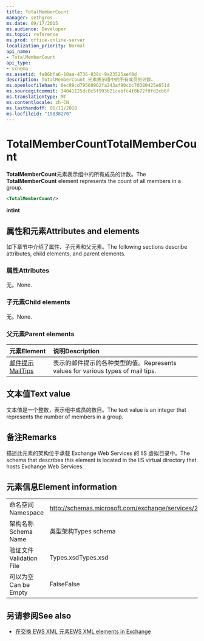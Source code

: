 ```yaml
---
title: TotalMemberCount
manager: sethgros
ms.date: 09/17/2015
ms.audience: Developer
ms.topic: reference
ms.prod: office-online-server
localization_priority: Normal
api_name:
- TotalMemberCount
api_type:
- schema
ms.assetid: fa86bfa6-10aa-4736-938c-9a23525aef8d
description: TotalMemberCount 元素表示组中的所有成员的计数。
ms.openlocfilehash: 0ec89cd79560962fa243af90cbc70380425e651d
ms.sourcegitcommit: 34041125dc8c5f993b21cebfc4f8b72f0fd2cb6f
ms.translationtype: MT
ms.contentlocale: zh-CN
ms.lasthandoff: 06/11/2018
ms.locfileid: "19838270"
---
```

# <a name="totalmembercount"></a><span data-ttu-id="3a0ea-103">TotalMemberCount</span><span class="sxs-lookup"><span data-stu-id="3a0ea-103">TotalMemberCount</span></span>

<span data-ttu-id="3a0ea-104">**TotalMemberCount**元素表示组中的所有成员的计数。</span><span class="sxs-lookup"><span data-stu-id="3a0ea-104">The **TotalMemberCount** element represents the count of all members in a group.</span></span> 
  
```XML
<TotalMemberCount/>
```

 <span data-ttu-id="3a0ea-105">**int**</span><span class="sxs-lookup"><span data-stu-id="3a0ea-105">**int**</span></span>
## <a name="attributes-and-elements"></a><span data-ttu-id="3a0ea-106">属性和元素</span><span class="sxs-lookup"><span data-stu-id="3a0ea-106">Attributes and elements</span></span>

<span data-ttu-id="3a0ea-107">如下章节中介绍了属性、子元素和父元素。</span><span class="sxs-lookup"><span data-stu-id="3a0ea-107">The following sections describe attributes, child elements, and parent elements.</span></span>
  
### <a name="attributes"></a><span data-ttu-id="3a0ea-108">属性</span><span class="sxs-lookup"><span data-stu-id="3a0ea-108">Attributes</span></span>

<span data-ttu-id="3a0ea-109">无。</span><span class="sxs-lookup"><span data-stu-id="3a0ea-109">None.</span></span>
  
### <a name="child-elements"></a><span data-ttu-id="3a0ea-110">子元素</span><span class="sxs-lookup"><span data-stu-id="3a0ea-110">Child elements</span></span>

<span data-ttu-id="3a0ea-111">无。</span><span class="sxs-lookup"><span data-stu-id="3a0ea-111">None.</span></span>
  
### <a name="parent-elements"></a><span data-ttu-id="3a0ea-112">父元素</span><span class="sxs-lookup"><span data-stu-id="3a0ea-112">Parent elements</span></span>

|<span data-ttu-id="3a0ea-113">**元素**</span><span class="sxs-lookup"><span data-stu-id="3a0ea-113">**Element**</span></span>|<span data-ttu-id="3a0ea-114">**说明**</span><span class="sxs-lookup"><span data-stu-id="3a0ea-114">**Description**</span></span>|
|:-----|:-----|
|[<span data-ttu-id="3a0ea-115">邮件提示</span><span class="sxs-lookup"><span data-stu-id="3a0ea-115">MailTips</span></span>](mailtips.md) <br/> |<span data-ttu-id="3a0ea-116">表示的邮件提示的各种类型的值。</span><span class="sxs-lookup"><span data-stu-id="3a0ea-116">Represents values for various types of mail tips.</span></span>  <br/> |
   
## <a name="text-value"></a><span data-ttu-id="3a0ea-117">文本值</span><span class="sxs-lookup"><span data-stu-id="3a0ea-117">Text value</span></span>

<span data-ttu-id="3a0ea-118">文本值是一个整数，表示组中成员的数目。</span><span class="sxs-lookup"><span data-stu-id="3a0ea-118">The text value is an integer that represents the number of members in a group.</span></span>
  
## <a name="remarks"></a><span data-ttu-id="3a0ea-119">备注</span><span class="sxs-lookup"><span data-stu-id="3a0ea-119">Remarks</span></span>

<span data-ttu-id="3a0ea-120">描述此元素的架构位于承载 Exchange Web Services 的 IIS 虚拟目录中。</span><span class="sxs-lookup"><span data-stu-id="3a0ea-120">The schema that describes this element is located in the IIS virtual directory that hosts Exchange Web Services.</span></span>
  
## <a name="element-information"></a><span data-ttu-id="3a0ea-121">元素信息</span><span class="sxs-lookup"><span data-stu-id="3a0ea-121">Element information</span></span>

|||
|:-----|:-----|
|<span data-ttu-id="3a0ea-122">命名空间</span><span class="sxs-lookup"><span data-stu-id="3a0ea-122">Namespace</span></span>  <br/> |http://schemas.microsoft.com/exchange/services/2006/types  <br/> |
|<span data-ttu-id="3a0ea-123">架构名称</span><span class="sxs-lookup"><span data-stu-id="3a0ea-123">Schema Name</span></span>  <br/> |<span data-ttu-id="3a0ea-124">类型架构</span><span class="sxs-lookup"><span data-stu-id="3a0ea-124">Types schema</span></span>  <br/> |
|<span data-ttu-id="3a0ea-125">验证文件</span><span class="sxs-lookup"><span data-stu-id="3a0ea-125">Validation File</span></span>  <br/> |<span data-ttu-id="3a0ea-126">Types.xsd</span><span class="sxs-lookup"><span data-stu-id="3a0ea-126">Types.xsd</span></span>  <br/> |
|<span data-ttu-id="3a0ea-127">可以为空</span><span class="sxs-lookup"><span data-stu-id="3a0ea-127">Can be Empty</span></span>  <br/> |<span data-ttu-id="3a0ea-128">False</span><span class="sxs-lookup"><span data-stu-id="3a0ea-128">False</span></span>  <br/> |
   
## <a name="see-also"></a><span data-ttu-id="3a0ea-129">另请参阅</span><span class="sxs-lookup"><span data-stu-id="3a0ea-129">See also</span></span>



- [<span data-ttu-id="3a0ea-130">在交换 EWS XML 元素</span><span class="sxs-lookup"><span data-stu-id="3a0ea-130">EWS XML elements in Exchange</span></span>](ews-xml-elements-in-exchange.md)

